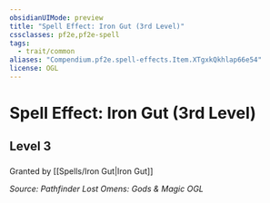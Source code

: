 ```yaml
---
obsidianUIMode: preview
title: "Spell Effect: Iron Gut (3rd Level)"
cssclasses: pf2e,pf2e-spell
tags:
  - trait/common
aliases: "Compendium.pf2e.spell-effects.Item.XTgxkQkhlap66e54"
license: OGL
---
```

# Spell Effect: Iron Gut (3rd Level)
## Level 3
### 






Granted by [[Spells/Iron Gut|Iron Gut]]

*Source: Pathfinder Lost Omens: Gods & Magic*
*OGL*